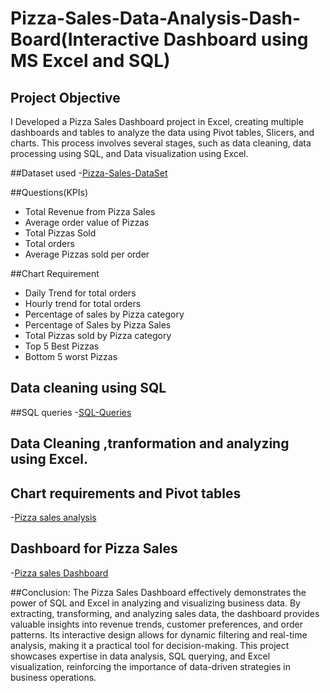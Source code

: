 # Pizza-Sales-Data-Analysis-Dash-Board(Interactive Dashboard using MS Excel and SQL) 
## Project Objective
I Developed a Pizza Sales Dashboard project in Excel, creating multiple dashboards and tables to analyze the data using Pivot tables, Slicers, and charts. This process involves several stages, such as data cleaning, data processing using SQL, and Data visualization using Excel.


##Dataset used 
-<a href="https://github.com/mahi12198/Pizza-Sales-Data-Analysis-Dash-Board/blob/main/Pizza%20Sales%20DataSet.xlsx">Pizza-Sales-DataSet</a>

##Questions(KPIs)

- Total Revenue from Pizza Sales
- Average order value of Pizzas
- Total Pizzas Sold
- Total orders
- Average Pizzas sold per order

##Chart Requirement
- Daily Trend for total orders
- Hourly trend for total orders
- Percentage of sales by Pizza category
- Percentage of Sales by Pizza Sales
- Total Pizzas sold by Pizza category
- Top 5 Best Pizzas
- Bottom 5 worst Pizzas

## Data cleaning using SQL 
 ##SQL queries 
 -<a href="https://github.com/mahi12198/Pizza-Sales-Data-Analysis-Dash-Board/blob/main/SQL_queries%20Project.docx">SQL-Queries</a>

 ## Data Cleaning ,tranformation and analyzing using Excel.
 ## Chart requirements and Pivot tables 
  -<a href="https://github.com/mahi12198/Pizza-Sales-Data-Analysis-Dash-Board/blob/main/Pizza%20Sales%20Data%20Analysis.xlsx">Pizza sales analysis </a>

  ## Dashboard for Pizza Sales 
   -<a href="https://github.com/mahi12198/Pizza-Sales-Data-Analysis-Dash-Board/blob/main/PizzaSales_DashBoard.jpg">Pizza sales Dashboard</a>

   ##Conclusion: 
   The Pizza Sales Dashboard effectively demonstrates the power of SQL and Excel in analyzing and visualizing business data. By extracting, transforming, and analyzing sales data, the dashboard provides valuable insights into revenue trends, customer preferences, and 
   order patterns. Its interactive design allows for dynamic filtering and real-time analysis, making it a practical tool for decision-making.
   This project showcases expertise in data analysis, SQL querying, and Excel visualization, reinforcing the importance of data-driven strategies in business operations.

